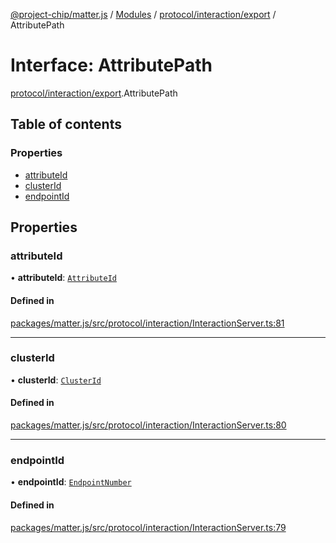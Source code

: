 [@project-chip/matter.js](../README.md) / [Modules](../modules.md) / [protocol/interaction/export](../modules/protocol_interaction_export.md) / AttributePath

# Interface: AttributePath

[protocol/interaction/export](../modules/protocol_interaction_export.md).AttributePath

## Table of contents

### Properties

- [attributeId](protocol_interaction_export.AttributePath.md#attributeid)
- [clusterId](protocol_interaction_export.AttributePath.md#clusterid)
- [endpointId](protocol_interaction_export.AttributePath.md#endpointid)

## Properties

### attributeId

• **attributeId**: [`AttributeId`](../modules/datatype_export.md#attributeid)

#### Defined in

[packages/matter.js/src/protocol/interaction/InteractionServer.ts:81](https://github.com/project-chip/matter.js/blob/3adaded6/packages/matter.js/src/protocol/interaction/InteractionServer.ts#L81)

___

### clusterId

• **clusterId**: [`ClusterId`](../modules/datatype_export.md#clusterid)

#### Defined in

[packages/matter.js/src/protocol/interaction/InteractionServer.ts:80](https://github.com/project-chip/matter.js/blob/3adaded6/packages/matter.js/src/protocol/interaction/InteractionServer.ts#L80)

___

### endpointId

• **endpointId**: [`EndpointNumber`](../modules/datatype_export.md#endpointnumber)

#### Defined in

[packages/matter.js/src/protocol/interaction/InteractionServer.ts:79](https://github.com/project-chip/matter.js/blob/3adaded6/packages/matter.js/src/protocol/interaction/InteractionServer.ts#L79)
